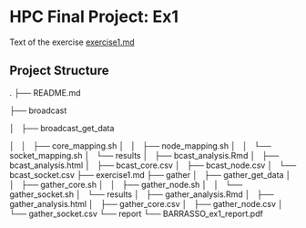 # HPC Final Project: Ex1

Text of the exercise [exercise1.md](exercise1.md)


## Project Structure


.
├── README.md

├── broadcast

│   ├── broadcast_get_data

│   │   ├── core_mapping.sh
│   │   ├── node_mapping.sh
│   │   └── socket_mapping.sh
│   └── results
│       ├── bcast_analysis.Rmd
│       ├── bcast_analysis.html
│       ├── bcast_core.csv
│       ├── bcast_node.csv
│       └── bcast_socket.csv
├── exercise1.md
├── gather
│   ├── gather_get_data
│   │   ├── gather_core.sh
│   │   ├── gather_node.sh
│   │   └── gather_socket.sh
│   └── results
│       ├── gather_analysis.Rmd
│       ├── gather_analysis.html
│       ├── gather_core.csv
│       ├── gather_node.csv
│       └── gather_socket.csv
└── report
    └── BARRASSO_ex1_report.pdf

